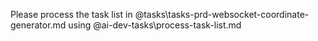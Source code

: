 Please process the task list in @tasks\tasks-prd-websocket-coordinate-generator.md using @ai-dev-tasks\process-task-list.md